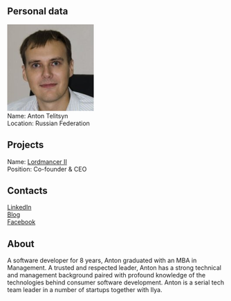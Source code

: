 ## Personal data
![anton telitsyn photo](photo/anton_telitsyn.jpg)  
Name:   Anton Telitsyn  
Location:  Russian Federation    
## Projects 
Name: [Lordmancer II](../projects/lordmancer_II.md)  
Position: Co-founder & CEO   
## Contacts
[LinkedIn](https://www.linkedin.com/in/anton-telitsyn-23479319/)    
[Blog](https://medium.com/@Lordmancer)  
[Facebook](https://www.facebook.com/anton.telitsyn.7)
## About
A software developer for 8 years, Anton graduated with an MBA in Management. A trusted and respected leader, Anton has a strong technical and management background paired with profound knowledge of the technologies behind consumer software development. Anton is a serial tech team leader in a number of startups together with Ilya.
